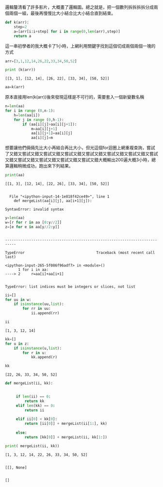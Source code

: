 
邏輯釐清看了許多影片，大概畫了邏輯圖。總之就是，把一個數列拆拆拆拆分成兩個兩個一組，最後再慢慢比大小結合比大小結合直到結束。


```python
def k(arr):
    step=2
    a=[arr[i:i+step] for i in range(0,len(arr),step)]
    return a
```

這一串初學者的我大概卡了1小時，上網利用關鍵字找到這個切成兩個兩個一塊的方式


```python
arr=[3,1,12,14,26,22,33,34,50,52]
```


```python
print (k(arr))
```

    [[3, 1], [12, 14], [26, 22], [33, 34], [50, 52]]



```python
aa=k(arr)
```

原本直接用len(k(arr))後來發現這樣是不可行的，需要套入一個新變數名稱


```python
n=len(aa)
for i in range (0,n-1):
    h=len(aa[i])
    for j in range (0,h-1):
        if (aa[i][j]>aa[i][j+1]):
            m=aa[i][j+1]
            aa[i][j+1]=aa[i][j]
            aa[i][j]=m
```

想要讓他們倆倆先比大小再結合再比大小，但光這個for迴圈上網重複查詢，嘗試了又錯又嘗試又錯又嘗試又錯又嘗試又錯又嘗試又錯又嘗試又錯又嘗試又錯又嘗試又錯又嘗試又錯又嘗試又錯又嘗試又錯又嘗試又錯大概輸出200遍大概3小時，總算邏輯稍微成功，跑出來下列結果。


```python
print(aa)
```

    [[1, 3], [12, 14], [22, 26], [33, 34], [50, 52]]



```python

```


      File "<ipython-input-14-1e818f42ce49>", line 1
        def mergeList(aa[i][j], aa[i+1][j]):
                        ^
    SyntaxError: invalid syntax




```python
y=len(aa)
w=[r for r in aa [0:y//2]]
z=[e for e in aa[y//2:y]]
```


```python

```


    ---------------------------------------------------------------------------

    TypeError                                 Traceback (most recent call last)

    <ipython-input-265-5f086f96adf7> in <module>()
          1 for i in aa:
    ----> 2     r=aa[i]+aa[i+1]
    

    TypeError: list indices must be integers or slices, not list



```python
ii=[]
for uu in w:
    if isinstance(uu,list):
        for rr in uu:
            ii.append(rr) 
```


```python
ii
```




    [1, 3, 12, 14]




```python
kk=[]
for u in z:
    if isinstance(u,list):
        for r in u:
            kk.append(r)
```


```python
kk
```




    [22, 26, 33, 34, 50, 52]




```python
def mergeList(ii, kk):

   
     if len(ii) == 0: 
         return kk
     elif len(kk) == 0: 
         return ii
   
     elif ii[0] < kk[0]:
         return [ii[0]] + mergeList(ii[1:], kk)
     
     else: 
         return [kk[0]] + mergeList(ii, kk[1:])
```


```python
print( mergeList(ii, kk))
```

    [1, 3, 12, 14, 22, 26, 33, 34, 50, 52]



```python

```




    [[], None]




```python

```




    []


